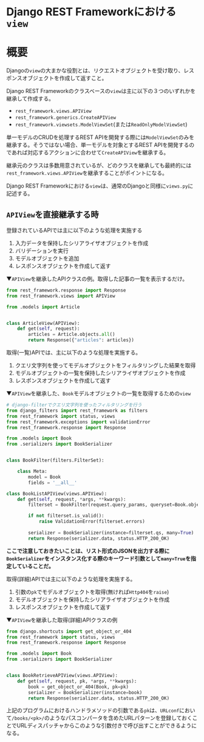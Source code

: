 # Django REST Frameworkにおける`view`

# 概要

Djangoの`view`の大まかな役割とは、リクエストオブジェクトを受け取り、レスポンスオブジェクトを作成して返すこと。

Django REST Frameworkのクラスベースの`view`は主に以下の３つのいずれかを継承して作成する。

* `rest_framework.views.APIView`
* `rest_framework.generics.CreateAPIView`
* `rest_framework.viewsets.ModelViewSet`(または`ReadOnlyModelViewSet`)

単一モデルのCRUDを処理するREST APIを開発する際には`ModelViewSet`のみを継承する。そうではない場合、単一モデルを対象とするREST APIを開発するのであれば対応するアクションに合わせて`CreateAPIView`を継承する。

継承元のクラスは多数用意されているが、どのクラスを継承しても最終的には`rest_framework.views.APIView`を継承することがポイントになる。

Django REST Frameworkにおける`view`は、通常のDjangoと同様に`views.py`に記述する。

## `APIView`を直接継承する時

登録されているAPIでは主に以下のような処理を実施する

1. 入力データを保持したシリアライザオブジェクトを作成
2. バリデーションを実行
3. モデルオブジェクトを追加
4. レスポンスオブジェクトを作成して返す

▼`APIView`を継承したAPIクラスの例。取得した記事の一覧を表示するだけ。

```py
from rest_framework.response import Response
from rest_framework.views import APIView

from .models import Article


class ArticleView(APIView):
    def get(self, request):
        articles = Article.objects.all()
        return Response({"articles": articles})
```

取得(一覧)APIでは、主に以下のような処理を実施する。

1. クエリ文字列を使ってモデルオブジェクトをフィルタリングした結果を取得
2. モデルオブジェクトの一覧を保持したシリアライザオブジェクトを作成
3. レスポンスオブジェクトを作成して返す

▼`APIView`を継承した、`Book`モデルオブジェクトの一覧を取得するための`view`

```py
# django-filterでクエリ文字列を使ったフィルタリングを行う
from django_filters import rest_framework as filters
from rest_framework import status, views
from rest_framework.exceptions import validationError
from rest_framework.response import Response

from .models import Book
from .serializers import BookSerializer


class BookFilter(filters.FilterSet):

    class Meta:
        model = Book
        fields = '__all__'

class BookListAPIView(views.APIView):
    def get(self, request, *args, **kwargs):
        filterset = BookFilter(request.query_params, queryset=Book.objects.all())

        if not filterset.is_valid():
            raise ValidationError(filterset.errors)
        
        serializer = BookSerializer(instance=filterset.qs, many=True)
        return Response(serializer.data, status.HTTP_200_OK)
```

**ここで注意しておきたいことは、リスト形式のJSONを出力する際に`BookSerializer`をインスタンス化する際のキーワード引数として`many=True`を指定していることだ。**

取得(詳細)APIでは主に以下のような処理を実施する。

1. 引数の`pk`でモデルオブジェクトを取得(無ければ`Http404`を`raise`)
2. モデルオブジェクトを保持したシリアライザオブジェクトを作成
3. レスポンスオブジェクトを作成して返す

▼`APIView`を継承した取得(詳細)APIクラスの例

```py
from django.shortcuts import get_object_or_404
from rest_framework import status, views
from rest_framework.response import Response

from .models import Book
from .serializers import BookSerializer


class BookRetrieveAPIView(views.APIView):
    def get(self, request, pk, *args, **kwargs):
        book = get_object_or_404(Book, pk=pk)
        serializer = BookSerializer(instance=book)
        return Response(serializer.data, status.HTTP_200_OK)
```

上記のプログラムにおけるハンドラメソッドの引数である`pk`は、`URLconf`において`/books/<pk>/`のようなパスコンパータを含めたURLパターンを登録しておくことでURLディスパッチャからこのような引数付きで呼び出すことができるようになる。